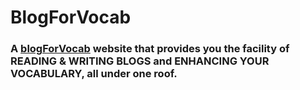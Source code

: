 # BlogForVocab
### A [blogForVocab](https://blogforvocab.pythonanywhere.com/) website that provides you the facility of READING & WRITING BLOGS and ENHANCING YOUR VOCABULARY, all under one roof.
